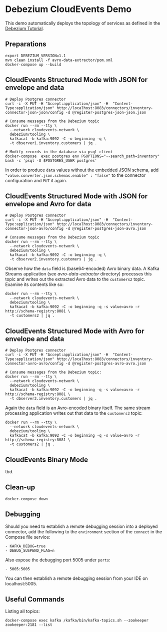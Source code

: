 # Debezium CloudEvents Demo

This demo automatically deploys the topology of services as defined in the [Debezium Tutorial](https://debezium.io/docs/tutorial/).

## Preparations

```shell
export DEBEZIUM_VERSION=1.1
mvn clean install -f avro-data-extractor/pom.xml
docker-compose up --build
```

## CloudEvents Structured Mode with JSON for envelope and data

```shell
# Deploy Postgres connector
curl -i -X PUT -H "Accept:application/json" -H  "Content-Type:application/json" http://localhost:8083/connectors/inventory-connector-json-json/config -d @register-postgres-json-json.json

# Consume messages from the Debezium topic
docker run --rm --tty \
  --network cloudevents-network \
  debezium/tooling \
  kafkacat -b kafka:9092 -C -o beginning -q \
  -t dbserver1.inventory.customers | jq .

# Modify records in the database via psql client
docker-compose  exec postgres env PGOPTIONS="--search_path=inventory" bash -c 'psql -U $POSTGRES_USER postgres'
```

In order to produce `data` values without the embedded JSON schema, add `"value.converter.json.schemas.enable" : "false"` to the connector configuration and `PUT` it again.

## CloudEvents Structured Mode with JSON for envelope and Avro for data

```shell
# Deploy Postgres connector
curl -i -X PUT -H "Accept:application/json" -H  "Content-Type:application/json" http://localhost:8083/connectors/inventory-connector-json-avro/config -d @register-postgres-json-avro.json

# Consume messages from the Debezium topic
docker run --rm --tty \
  --network cloudevents-network \
  debezium/tooling \
  kafkacat -b kafka:9092 -C -o beginning -q \
  -t dbserver2.inventory.customers | jq .
```

Observe how the `data` field is (base64-encoded) Avro binary data.
A Kafka Streams application (see _avro-data-extractor_ directory) processes this topic and writes out the extracted Avro data to the `customers2` topic.
Examine its contents like so:

```shell
docker run --rm --tty \
  --network cloudevents-network \
  debezium/tooling \
  kafkacat -b kafka:9092 -C -o beginning -q -s value=avro -r http://schema-registry:8081 \
  -t customers2 | jq .
```

## CloudEvents Structured Mode with Avro for envelope and data

```shell
# Deploy Postgres connector
curl -i -X PUT -H "Accept:application/json" -H  "Content-Type:application/json" http://localhost:8083/connectors/inventory-connector-avro-avro/config -d @register-postgres-avro-avro.json

# Consume messages from the Debezium topic:
docker run --rm --tty \
  --network cloudevents-network \
  debezium/tooling \
  kafkacat -b kafka:9092 -C -o beginning -q -s value=avro -r http://schema-registry:8081 \
  -t dbserver3.inventory.customers | jq .
```

Again the `data` field is an Avro-encoded binary itself.
The same stream processing application writes out that data to the `customers3` topic:

```shell
docker run --rm --tty \
  --network cloudevents-network \
  debezium/tooling \
  kafkacat -b kafka:9092 -C -o beginning -q -s value=avro -r http://schema-registry:8081 \
  -t customers2 | jq .
```

## CloudEvents Binary Mode

tbd.

## Clean-up

```shell
docker-compose down
```

## Debugging

Should you need to establish a remote debugging session into a deployed connector, add the following to the `environment` section of the `connect` in the Compose file service:

    - KAFKA_DEBUG=true
    - DEBUG_SUSPEND_FLAG=n

Also expose the debugging port 5005 under `ports`:

    - 5005:5005

You can then establish a remote debugging session from your IDE on localhost:5005.

## Useful Commands

Listing all topics:

```shell
docker-compose exec kafka /kafka/bin/kafka-topics.sh --zookeeper zookeeper:2181 --list
```
